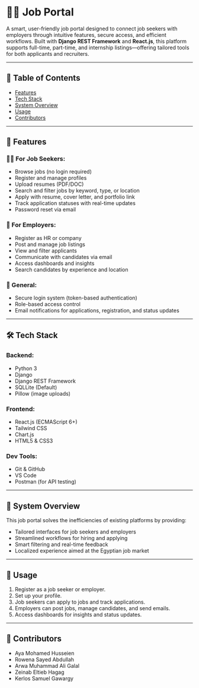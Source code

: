 



# 🧑‍💼  Job Portal

A smart, user-friendly job portal designed to connect job seekers with employers through intuitive features, secure access, and efficient workflows. Built with **Django REST Framework** and **React.js**, this platform supports full-time, part-time, and internship listings—offering tailored tools for both applicants and recruiters.

---

## 📌 Table of Contents

* [Features](#features)
* [Tech Stack](#tech-stack)
* [System Overview](#system-overview)
* [Usage](#usage)
* [Contributors](#contributors)


---

## 🚀 Features

### 👨‍💼 For Job Seekers:

* Browse jobs (no login required)
* Register and manage profiles
* Upload resumes (PDF/DOC)
* Search and filter jobs by keyword, type, or location
* Apply with resume, cover letter, and portfolio link
* Track application statuses with real-time updates
* Password reset via email

### 🏢 For Employers:

* Register as HR or company
* Post and manage job listings
* View and filter applicants
* Communicate with candidates via email
* Access dashboards and insights
* Search candidates by experience and location

### 🔐 General:

* Secure login system (token-based authentication)
* Role-based access control
* Email notifications for applications, registration, and status updates

---

## 🛠 Tech Stack

### Backend:

* Python 3
* Django
* Django REST Framework
* SQLLite (Default)
* Pillow (image uploads)

### Frontend:

* React.js (ECMAScript 6+)
* Tailwind CSS
* Chart.js
* HTML5 & CSS3

### Dev Tools:

* Git & GitHub
* VS Code
* Postman (for API testing)

---

## 🧩 System Overview

This job portal solves the inefficiencies of existing platforms by providing:

* Tailored interfaces for job seekers and employers
* Streamlined workflows for hiring and applying
* Smart filtering and real-time feedback
* Localized experience aimed at the Egyptian job market

---


## 📲 Usage

1. Register as a job seeker or employer.
2. Set up your profile.
3. Job seekers can apply to jobs and track applications.
4. Employers can post jobs, manage candidates, and send emails.
5. Access dashboards for insights and status updates.

---


## 👥 Contributors

* Aya Mohamed Husseien
* Rowena Sayed Abdullah
* Arwa Muhammad Ali Galal
* Zeinab Eltieb Hagag
* Kerlos Samuel Gawargy


